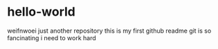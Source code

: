 # hello-world
weifnwoei
just another repository
this is my first github readme
git is so fancinating
i need to work hard
